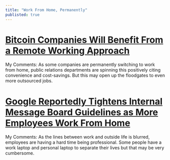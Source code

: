 ```yaml
---
title: "Work From Home, Permanently"
publisted: true
---
```

# [Bitcoin Companies Will Benefit From a Remote Working Approach](https://coinjournal.net/news/bitcoin-companies-will-benefit-from-a-remote-working-approach/)
My Comments: As some companies are permanently switching to work from home, public relations departments are spinning this positively citing convenience and cost-savings. But this may open up the floodgates to even more outsourced jobs.


# [Google Reportedly Tightens Internal Message Board Guidelines as More Employees Work From Home](https://www.forbes.com/sites/elanagross/2020/09/16/google-reportedly-tightens-internal-message-board-guidelines-as-more-employees-work-from-home/#21bca301ef45)

My Comments: As the lines between work and outside life is blurred, employees are having a hard time being professional. Some people have a work laptop and personal laptop to separate their lives but that may be very cumbersome.
